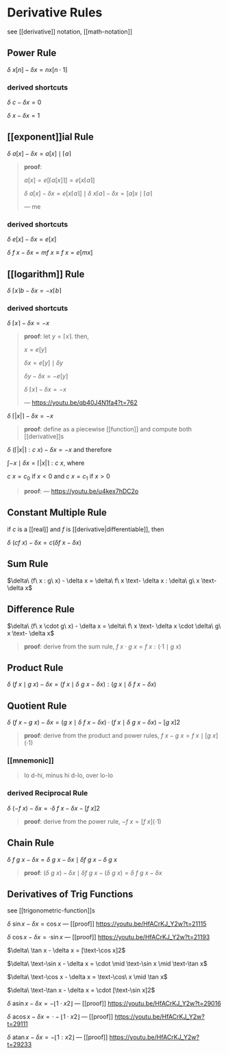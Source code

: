 # Derivative Rules

see [[derivative]] notation, [[math-notation]]

## Power Rule

$\delta\ x[n] - \delta x= nx[n \cdot 1]$

### derived shortcuts

$\delta\ c - \delta x= 0$

$\delta\ x - \delta x = 1$

## [[exponent]]ial Rule

$\delta\ a[x] - \delta x = a[x] \mid \lceil a \rceil$

> **proof**:
>
> $a[x] = e[\lceil a[x] \rceil] = e[x\lceil a \rceil]$
>
> $\delta\ a[x] - \delta x = e[x\lceil a \rceil] \mid \delta\ x\lceil a \rceil - \delta x = [a]x \mid \lceil a \rceil$
>
> &mdash; me

### derived shortcuts

$\delta\ e[x] - \delta x = e[x]$

$\delta\ f\ x - \delta x = m f\ x \equiv f\ x = e[mx]$

## [[logarithm]] Rule

$\delta\ \lceil x \rceil b - \delta x = - x\lceil b \rceil$

### derived shortcuts

$\delta\ \lceil x \rceil - \delta x = -x$

> **proof**: let $y = \lceil x \rceil$. then,
>
> $x = e[y]$
>
> $\delta x = e[y] \mid \delta y$
>
> $\delta y - \delta x = -e[y]$
>
> $\delta\ \lceil x \rceil - \delta x = -x$
>
> &mdash; <https://youtu.be/qb40J4N1fa4?t=762>

$\delta\ \lceil |x| \rceil - \delta x = -x$

> **proof**: define as a piecewise [[function]] and compute both [[derivative]]s

$\delta\ (\lceil |x| \rceil : c\ x) - \delta x = -x$ and therefore

$\int -x \mid \delta x = \lceil |x| \rceil : c\ x$, where

$c\ x = c_0$ if $x < 0$ and $c\ x = c_1$ if $x > 0$

> **proof**: &mdash; <https://youtu.be/u4kex7hDC2o>

## Constant Multiple Rule

if $c$ is a [[real]] and $f$ is [[derivative|differentiable]], then

$\delta\ (cf\ x) - \delta x = c (\delta f\ x - \delta x)$

## Sum Rule

$\delta\ (f\ x : g\ x) - \delta x = \delta\ f\ x \text- \delta x : \delta\ g\ x \text- \delta x$

## Difference Rule

$\delta\ (f\ x \cdot g\ x) - \delta x = \delta\ f\ x \text- \delta x \cdot \delta\ g\ x \text- \delta x$

> **proof**: derive from the sum rule, $f\ x \cdot g\ x = f\ x : (\cdot 1 \mid g\ x)$

## Product Rule

$\delta\ (f\ x \mid g\ x) - \delta x = (f\ x \mid \delta\ g\ x - \delta x) : (g\ x \mid \delta\ f\ x - \delta x)$

## Quotient Rule

$\delta\ (f\ x - g\ x) - \delta x = (g\ x \mid \delta\ f\ x - \delta x) \cdot (f\ x \mid \delta\ g\ x - \delta x) - [g\ x]2$

> **proof**: derive from the product and power rules, $f\ x - g\ x = f\ x \mid [g\ x](\cdot 1)$

### [[mnemonic]]

> lo d-hi, minus hi d-lo, over lo-lo

### derived Reciprocal Rule

$\delta\ (-f\ x) - \delta x = \cdot \delta\ f\ x - \delta x - [f\ x]2$

> **proof**: derive from the power rule, $-f\ x = [f\ x](\cdot 1)$

## Chain Rule

$\delta\ f\ g\ x - \delta x = \delta\ g\ x - \delta x \mid \delta f\ g\ x - \delta\ g\ x$

> **proof**: $(\delta\ g\ x) - \delta x \mid \delta f\ g\ x - (\delta\ g\ x) = \delta\ f\ g\ x - \delta x$

## Derivatives of Trig Functions

see [[trigonometric-function]]s

$\delta\ \sin x - \delta x = \cos x$ &mdash; [[proof]] <https://youtu.be/HfACrKJ_Y2w?t=21115>

$\delta\ \cos x - \delta x = \cdot \sin x$ &mdash; [[proof]] <https://youtu.be/HfACrKJ_Y2w?t=21193>

$\delta\ \tan x - \delta x = [\text-\cos x]2$

$\delta\ \text-\sin x - \delta x = \cdot \mid \text-\sin x \mid \text-\tan x$

$\delta\ \text-\cos x - \delta x = \text-\cos\ x \mid \tan x$

$\delta\ \text-\tan x - \delta x = \cdot [\text-\sin x]2$

$\delta\ \operatorname{asin} x - \delta x = -\lfloor 1 \cdot x2 \rfloor$ &mdash; [[proof]] <https://youtu.be/HfACrKJ_Y2w?t=29016>

$\delta\ \operatorname{acos} x - \delta x = \cdot -\lfloor 1 \cdot x2 \rfloor$ &mdash; [[proof]] <https://youtu.be/HfACrKJ_Y2w?t=29111>

$\delta\ \operatorname{atan} x - \delta x = -\lfloor 1 : x2 \rfloor$ &mdash; [[proof]] <https://youtu.be/HfACrKJ_Y2w?t=29233>
